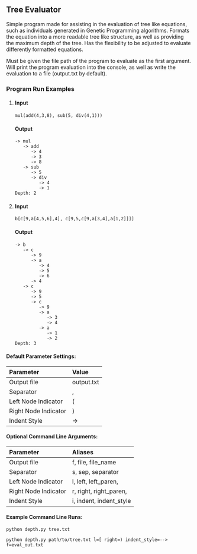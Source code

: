 ## Tree Evaluator

Simple program made for assisting in the evaluation of tree like equations, such as individuals generated in Genetic Programming algorithms. Formats the equation into a more readable tree like structure, as well as providing the maximum depth of the tree. Has the  flexibility to be adjusted to evaluate differently formatted equations.

Must be given the file path of the program to evaluate as the first argument. Will print the program evaluation into the console, as well as write the evaluation to a file (output.txt by default).

### Program Run Examples

1.  #### Input
    ```
    mul(add(4,3,8), sub(5, div(4,1)))
    ```
    #### Output
    ```
    -> mul
       -> add
          -> 4
          -> 3
          -> 8
       -> sub
          -> 5
          -> div
             -> 4
             -> 1
    Depth: 2
    ```
2. #### Input
    ```
    b[c[9,a[4,5,6],4], c[9,5,c[9,a[3,4],a[1,2]]]]
    ```
    #### Output
    ```
    -> b
       -> c
          -> 9
          -> a
             -> 4
             -> 5
             -> 6
          -> 4
       -> c
          -> 9
          -> 5
          -> c
             -> 9
             -> a
                -> 3
                -> 4
             -> a
                -> 1
                -> 2
    Depth: 3
    ```


#### Default Parameter Settings:

| Parameter            | Value         |
|:---------------------|:--------------|
| Output file          | output.txt    |
| Separator            | ,             |
| Left Node Indicator  | (             |   
| Right Node Indicator | )             |
| Indent Style         | ->            |


#### Optional Command Line Arguments:

| Parameter            | Aliases                 |
|:---------------------|:------------------------|
| Output file          | f, file, file_name      |
| Separator            | s, sep, separator       |
| Left Node Indicator  | l, left, left_paren,    |   
| Right Node Indicator | r, right, right_paren,  |
| Indent Style         | i, indent, indent_style |


#### Example Command Line Runs:
```
python depth.py tree.txt
```
```
python depth.py path/to/tree.txt l=[ right=) indent_style=--> f=eval_out.txt
```
